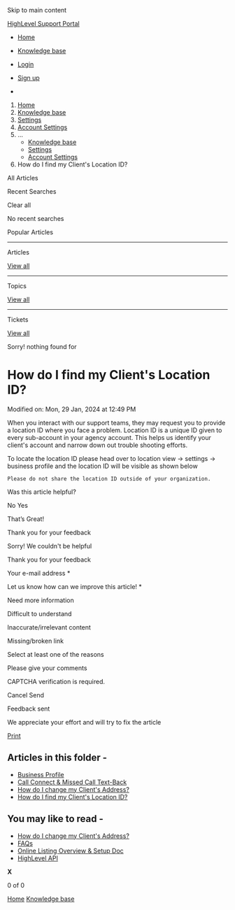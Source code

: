 Skip to main content

[ HighLevel Support Portal ](https://help.gohighlevel.com)

  * [ Home ](/support/home)
  * [ Knowledge base ](/support/solutions)

  * [Login](/support/login)
  * [Sign up](/support/signup)
  * 

  1. [Home](/support/home)
  2. [Knowledge base](/support/solutions)
  3. [Settings](/support/solutions/48000449595)
  4. [Account Settings](/support/solutions/folders/48000666030)
  5. ... 
     * [Knowledge base](/support/solutions)
     * [Settings](/support/solutions/48000449595)
     * [Account Settings](/support/solutions/folders/48000666030)
  6. How do I find my Client's Location ID?

All  Articles 

Recent Searches

Clear all

No recent searches

Popular Articles

* * *

Articles

[View all](/support/search/solutions)

* * *

Topics

[View all](/support/search/topics)

* * *

Tickets

[View all](/support/search/tickets)

Sorry! nothing found for   

# How do I find my Client's Location ID?

Modified on: Mon, 29 Jan, 2024 at 12:49 PM

When you interact with our support teams, they may request you to provide a location ID where you face a problem. Location ID is a unique ID given to every sub-account in your agency account. This helps us identify your client's account and narrow down out trouble shooting efforts. 

To locate the location ID please head over to location view -> settings -> business profile and the location ID will be visible as shown below

    Please do not share the location ID outside of your organization. 

Was this article helpful?

No  Yes 

That’s Great!

Thank you for your feedback

Sorry! We couldn't be helpful

Thank you for your feedback

Your e-mail address *

Let us know how can we improve this article! *

Need more information 

Difficult to understand 

Inaccurate/irrelevant content 

Missing/broken link 

Select at least one of the reasons 

Please give your comments 

CAPTCHA verification is required. 

Cancel  Send 

Feedback sent

We appreciate your effort and will try to fix the article

[Print](javascript:print\(\))

## Articles in this folder -

  * [Business Profile](/support/solutions/articles/48000982605-business-profile)
  * [Call Connect & Missed Call Text-Back](/support/solutions/articles/48001197248-call-connect-missed-call-text-back)
  * [How do I change my Client's Address?](/support/solutions/articles/48001204293-how-do-i-change-my-client-s-address-)
  * [How do I find my Client's Location ID?](/support/solutions/articles/48001204848-how-do-i-find-my-client-s-location-id-)

## You may like to read -

  * [How do I change my Client's Address?](/support/solutions/articles/48001204293-how-do-i-change-my-client-s-address-)
  * [FAQs](/support/solutions/articles/155000002000-faqs)
  * [Online Listing Overview & Setup Doc](/support/solutions/articles/48001196389-online-listing-overview-setup-doc)
  * [HighLevel API](/support/solutions/articles/48001060529-highlevel-api)

**X**

0 of 0 []()

[Home](/support/home) [Knowledge base](/support/solutions)
